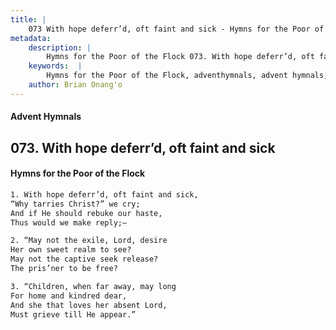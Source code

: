 ```yaml
---
title: |
    073 With hope deferr’d, oft faint and sick - Hymns for the Poor of the Flock
metadata:
    description: |
        Hymns for the Poor of the Flock 073. With hope deferr’d, oft faint and sick. With hope deferr’d, oft faint and sick, “Why tarries Christ?” we cry; And if He should rebuke our haste,  Thus would we make reply;— 
    keywords:  |
        Hymns for the Poor of the Flock, adventhymnals, advent hymnals, With hope deferr’d, oft faint and sick, With hope deferr’d, oft faint and sick,, 
    author: Brian Onang'o
---
```


#### Advent Hymnals
## 073. With hope deferr’d, oft faint and sick
####  Hymns for the Poor of the Flock

```txt
1. With hope deferr’d, oft faint and sick,
“Why tarries Christ?” we cry;
And if He should rebuke our haste, 
Thus would we make reply;—

2. “May not the exile, Lord, desire
Her own sweet realm to see?
May not the captive seek release?
The pris’ner to be free?

3. “Children, when far away, may long
For home and kindred dear,
And she that loves her absent Lord, 
Must grieve till He appear.”
```